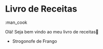 <h1>Livro de Receitas</h1>:man_cook



Olá! Seja bem vindo ao meu livro de receitas:wave:

- Strogonofe de Frango









